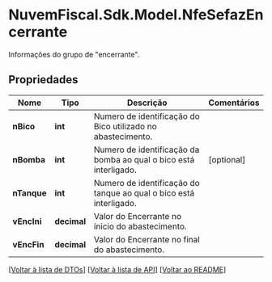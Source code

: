 # NuvemFiscal.Sdk.Model.NfeSefazEncerrante
Informações do grupo de \"encerrante\".

## Propriedades

Nome | Tipo | Descrição | Comentários
------------ | ------------- | ------------- | -------------
**nBico** | **int** | Numero de identificação do Bico utilizado no abastecimento. | 
**nBomba** | **int** | Numero de identificação da bomba ao qual o bico está interligado. | [optional] 
**nTanque** | **int** | Numero de identificação do tanque ao qual o bico está interligado. | 
**vEncIni** | **decimal** | Valor do Encerrante no ínicio do abastecimento. | 
**vEncFin** | **decimal** | Valor do Encerrante no final do abastecimento. | 

[[Voltar à lista de DTOs]](../README.md#documentation-for-models) [[Voltar à lista de API]](../README.md#documentation-for-api-endpoints) [[Voltar ao README]](../README.md)

